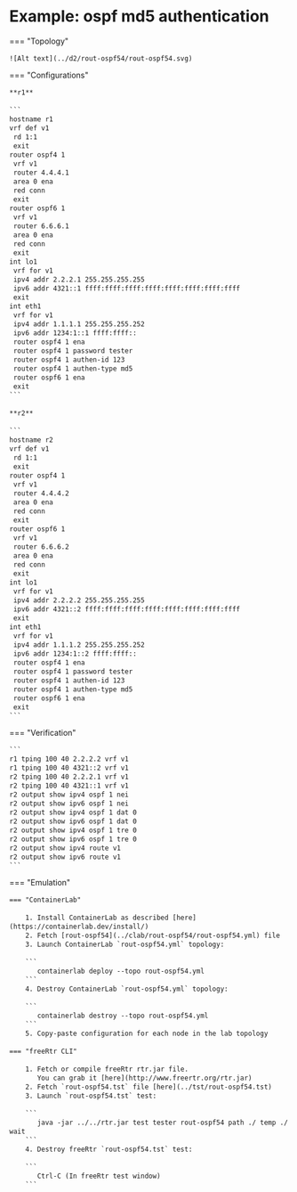 # Example: ospf md5 authentication

=== "Topology"

    ![Alt text](../d2/rout-ospf54/rout-ospf54.svg)

=== "Configurations"

    **r1**

    ```
    hostname r1
    vrf def v1
     rd 1:1
     exit
    router ospf4 1
     vrf v1
     router 4.4.4.1
     area 0 ena
     red conn
     exit
    router ospf6 1
     vrf v1
     router 6.6.6.1
     area 0 ena
     red conn
     exit
    int lo1
     vrf for v1
     ipv4 addr 2.2.2.1 255.255.255.255
     ipv6 addr 4321::1 ffff:ffff:ffff:ffff:ffff:ffff:ffff:ffff
     exit
    int eth1
     vrf for v1
     ipv4 addr 1.1.1.1 255.255.255.252
     ipv6 addr 1234:1::1 ffff:ffff::
     router ospf4 1 ena
     router ospf4 1 password tester
     router ospf4 1 authen-id 123
     router ospf4 1 authen-type md5
     router ospf6 1 ena
     exit
    ```

    **r2**

    ```
    hostname r2
    vrf def v1
     rd 1:1
     exit
    router ospf4 1
     vrf v1
     router 4.4.4.2
     area 0 ena
     red conn
     exit
    router ospf6 1
     vrf v1
     router 6.6.6.2
     area 0 ena
     red conn
     exit
    int lo1
     vrf for v1
     ipv4 addr 2.2.2.2 255.255.255.255
     ipv6 addr 4321::2 ffff:ffff:ffff:ffff:ffff:ffff:ffff:ffff
     exit
    int eth1
     vrf for v1
     ipv4 addr 1.1.1.2 255.255.255.252
     ipv6 addr 1234:1::2 ffff:ffff::
     router ospf4 1 ena
     router ospf4 1 password tester
     router ospf4 1 authen-id 123
     router ospf4 1 authen-type md5
     router ospf6 1 ena
     exit
    ```

=== "Verification"

    ```
    r1 tping 100 40 2.2.2.2 vrf v1
    r1 tping 100 40 4321::2 vrf v1
    r2 tping 100 40 2.2.2.1 vrf v1
    r2 tping 100 40 4321::1 vrf v1
    r2 output show ipv4 ospf 1 nei
    r2 output show ipv6 ospf 1 nei
    r2 output show ipv4 ospf 1 dat 0
    r2 output show ipv6 ospf 1 dat 0
    r2 output show ipv4 ospf 1 tre 0
    r2 output show ipv6 ospf 1 tre 0
    r2 output show ipv4 route v1
    r2 output show ipv6 route v1
    ```

=== "Emulation"

    === "ContainerLab"

        1. Install ContainerLab as described [here](https://containerlab.dev/install/)  
        2. Fetch [rout-ospf54](../clab/rout-ospf54/rout-ospf54.yml) file  
        3. Launch ContainerLab `rout-ospf54.yml` topology:  

        ```
           containerlab deploy --topo rout-ospf54.yml  
        ```
        4. Destroy ContainerLab `rout-ospf54.yml` topology:  

        ```
           containerlab destroy --topo rout-ospf54.yml  
        ```
        5. Copy-paste configuration for each node in the lab topology

    === "freeRtr CLI"

        1. Fetch or compile freeRtr rtr.jar file.  
           You can grab it [here](http://www.freertr.org/rtr.jar)  
        2. Fetch `rout-ospf54.tst` file [here](../tst/rout-ospf54.tst)  
        3. Launch `rout-ospf54.tst` test:  

        ```
           java -jar ../../rtr.jar test tester rout-ospf54 path ./ temp ./ wait
        ```
        4. Destroy freeRtr `rout-ospf54.tst` test:  

        ```
           Ctrl-C (In freeRtr test window)
        ```

